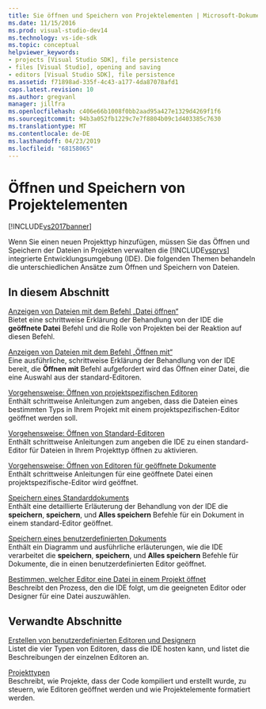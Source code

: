 ```yaml
---
title: Sie öffnen und Speichern von Projektelementen | Microsoft-Dokumentation
ms.date: 11/15/2016
ms.prod: visual-studio-dev14
ms.technology: vs-ide-sdk
ms.topic: conceptual
helpviewer_keywords:
- projects [Visual Studio SDK], file persistence
- files [Visual Studio], opening and saving
- editors [Visual Studio SDK], file persistence
ms.assetid: f71898ad-335f-4c43-a177-4da87078afd1
caps.latest.revision: 10
ms.author: gregvanl
manager: jillfra
ms.openlocfilehash: c406e66b1008f0bb2aad95a427e1329d4269f1f6
ms.sourcegitcommit: 94b3a052fb1229c7e7f8804b09c1d403385c7630
ms.translationtype: MT
ms.contentlocale: de-DE
ms.lasthandoff: 04/23/2019
ms.locfileid: "68158065"
---
```

# <a name="opening-and-saving-project-items"></a>Öffnen und Speichern von Projektelementen
[!INCLUDE[vs2017banner](../../includes/vs2017banner.md)]

Wenn Sie einen neuen Projekttyp hinzufügen, müssen Sie das Öffnen und Speichern der Dateien in Projekten verwalten die [!INCLUDE[vsprvs](../../includes/vsprvs-md.md)] integrierte Entwicklungsumgebung (IDE). Die folgenden Themen behandeln die unterschiedlichen Ansätze zum Öffnen und Speichern von Dateien.  
  
## <a name="in-this-section"></a>In diesem Abschnitt  
 [Anzeigen von Dateien mit dem Befehl „Datei öffnen“](../../extensibility/internals/displaying-files-by-using-the-open-file-command.md)  
 Bietet eine schrittweise Erklärung der Behandlung von der IDE die **geöffnete Datei** Befehl und die Rolle von Projekten bei der Reaktion auf diesen Befehl.  
  
 [Anzeigen von Dateien mit dem Befehl „Öffnen mit“](../../extensibility/internals/displaying-files-by-using-the-open-with-command.md)  
 Eine ausführliche, schrittweise Erklärung der Behandlung von der IDE bereit, die **Öffnen mit** Befehl aufgefordert wird das Öffnen einer Datei, die eine Auswahl aus der standard-Editoren.  
  
 [Vorgehensweise: Öffnen von projektspezifischen Editoren](../../extensibility/how-to-open-project-specific-editors.md)  
 Enthält schrittweise Anleitungen zum angeben, dass die Dateien eines bestimmten Typs in Ihrem Projekt mit einem projektspezifischen-Editor geöffnet werden soll.  
  
 [Vorgehensweise: Öffnen von Standard-Editoren](../../extensibility/how-to-open-standard-editors.md)  
 Enthält schrittweise Anleitungen zum angeben die IDE zu einen standard-Editor für Dateien in Ihrem Projekttyp öffnen zu aktivieren.  
  
 [Vorgehensweise: Öffnen von Editoren für geöffnete Dokumente](../../extensibility/how-to-open-editors-for-open-documents.md)  
 Enthält schrittweise Anleitungen für eine geöffnete Datei einen projektspezifische-Editor wird geöffnet.  
  
 [Speichern eines Standarddokuments](../../extensibility/internals/saving-a-standard-document.md)  
 Enthält eine detaillierte Erläuterung der Behandlung von der IDE die **speichern**, **speichern**, und **Alles speichern** Befehle für ein Dokument in einem standard-Editor geöffnet.  
  
 [Speichern eines benutzerdefinierten Dokuments](../../extensibility/internals/saving-a-custom-document.md)  
 Enthält ein Diagramm und ausführliche erläuterungen, wie die IDE verarbeitet die **speichern**, **speichern**, und **Alles speichern** Befehle für Dokumente, die in einen benutzerdefinierten Editor geöffnet.  
  
 [Bestimmen, welcher Editor eine Datei in einem Projekt öffnet](../../extensibility/internals/determining-which-editor-opens-a-file-in-a-project.md)  
 Beschreibt den Prozess, den die IDE folgt, um die geeigneten Editor oder Designer für eine Datei auszuwählen.  
  
## <a name="related-sections"></a>Verwandte Abschnitte  
 [Erstellen von benutzerdefinierten Editoren und Designern](../../extensibility/creating-custom-editors-and-designers.md)  
 Listet die vier Typen von Editoren, dass die IDE hosten kann, und listet die Beschreibungen der einzelnen Editoren an.  
  
 [Projekttypen](../../extensibility/internals/project-types.md)  
 Beschreibt, wie Projekte, dass der Code kompiliert und erstellt wurde, zu steuern, wie Editoren geöffnet werden und wie Projektelemente formatiert werden.
